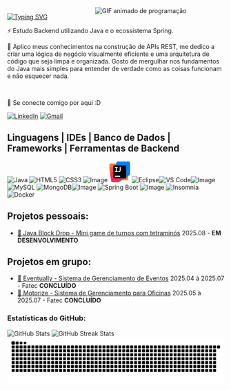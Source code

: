 
<img src="https://github.com/user-attachments/assets/5e90aa73-2682-4b8e-8f05-fd90d7d0c9c1" alt="GIF animado de programação" align="right" width="300" style="margin-left: 20px;">

[![Typing SVG](https://readme-typing-svg.demolab.com/?lines=Olá+!+Gabriella+aqui;Bem+Vindo+ao+meu+Github&size=30)](https://git.io/typing-svg)

⚡ Estudo Backend utilizando Java e o ecossistema Spring.

💪 Aplico meus conhecimentos na construção de APIs REST, me dedico a criar uma lógica de negócio visualmente eficiente e uma arquitetura de código que seja limpa e organizada. Gosto de mergulhar nos fundamentos do Java mais simples para entender de verdade como as coisas funcionam e não esquecer nada.

<br clear="both">

💬 Se conecte comigo por aqui :D

[![LinkedIn](https://img.shields.io/badge/LinkedIn-blue?style=for-the-badge&logo=linkedin)](https://www.linkedin.com/in/gabriellatccorrea/)  [![Gmail](https://img.shields.io/badge/Gmail-%23D14836?style=for-the-badge&logo=gmail&logoColor=white)](mailto:gabriellatccorrea@gmail.com)  

## Linguagens | IDEs | Banco de Dados | Frameworks | Ferramentas de Backend
<img src="https://img.icons8.com/color/48/000000/java-coffee-cup-logo.png" alt="Java"/> <img src="https://img.icons8.com/color/48/000000/html-5.png" alt="HTML5"/> <img src="https://img.icons8.com/color/48/000000/css3.png" alt="CSS3"/>
<img width="41" height="41" alt="Image" src="https://github.com/user-attachments/assets/893c6e1a-2189-4b12-9eca-11fd8aede6a3" /> <img src="https://raw.githubusercontent.com/JetBrains/logos/master/web/intellij-idea/intellij-idea.svg" width="48" height="48" alt="IntelliJ IDEA"/> <img src="https://cdn.jsdelivr.net/gh/devicons/devicon/icons/eclipse/eclipse-original.svg" width="48" height="48" alt="Eclipse"/><img src="https://img.icons8.com/color/48/000000/visual-studio-code-2019.png" alt="VS Code"/><img width="41" height="41" alt="Image" src="https://github.com/user-attachments/assets/893c6e1a-2189-4b12-9eca-11fd8aede6a3" /> <img src="https://cdn.jsdelivr.net/gh/devicons/devicon/icons/mysql/mysql-original.svg" width="48" height="48" alt="MySQL"/> <img src="https://img.icons8.com/color/48/000000/mongodb.png" alt="MongoDB"/><img width="41" height="41" alt="Image" src="https://github.com/user-attachments/assets/893c6e1a-2189-4b12-9eca-11fd8aede6a3" />  <img src="https://img.icons8.com/color/48/000000/spring-logo.png" alt="Spring Boot"/> <img width="41" height="41" alt="Image" src="https://github.com/user-attachments/assets/893c6e1a-2189-4b12-9eca-11fd8aede6a3" /> <img src="https://cdn.jsdelivr.net/gh/devicons/devicon/icons/insomnia/insomnia-original.svg" width="48" height="48" alt="Insomnia"/> <img src="https://cdn.jsdelivr.net/gh/devicons/devicon/icons/docker/docker-original.svg" width="48" height="48" alt="Docker"/>

## Projetos pessoais:
- [🧱 Java Block Drop - Mini game de turnos com tetraminós](https://github.com/gabriellatcc/Java-Block-Drop/) 2025.08 - **EM DESENVOLVIMENTO**

## Projetos em grupo:
- [📆 Eventually - Sistema de Gerenciamento de Eventos](https://github.com/gabriellatcc/Description-Projects/tree/main/Description-Eventually) 2025.04 à 2025.07 - Fatec **CONCLUÍDO**
- [🚙 Motorize - Sistema de Gerenciamento para Oficinas](https://github.com/gabriellatcc/Motorize)  2025.05 à 2025.07 -  Fatec **CONCLUÍDO**

### Estatísticas do GitHub:

<img src="https://github-readme-stats.vercel.app/api?username=gabriellatcc&theme=dark&hide_border=false&include_all_commits=false&count_private=false" alt="GitHub Stats" />  <img src="https://nirzak-streak-stats.vercel.app/?user=gabriellatcc&theme=dark&hide_border=false" alt="GitHub Streak Stats" />
![snake gif](https://github.com/gabriellatcc/gabriellatcc/blob/output/snake.svg)

